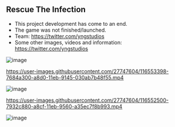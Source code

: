 ## Rescue The Infection

- This project development has come to an end.
- The game was not finished/launched.
- Team: https://twitter.com/yngstudios
- Some other images, videos and information: https://twitter.com/yngstudios

![image](https://user-images.githubusercontent.com/27747604/116548885-37078800-a8cb-11eb-9de6-238b3328d988.png)

https://user-images.githubusercontent.com/27747604/116553398-7684a300-a8d0-11eb-9145-030ab7b48f55.mp4

![image](https://user-images.githubusercontent.com/27747604/116548947-4981c180-a8cb-11eb-99f4-17b3545df34b.png)

https://user-images.githubusercontent.com/27747604/116552500-7932c880-a8cf-11eb-9560-a35ec7f8b993.mp4

![image](https://user-images.githubusercontent.com/27747604/116549013-5c949180-a8cb-11eb-9f96-153213f3cf33.png)
